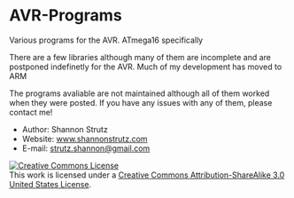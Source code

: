 AVR-Programs
============

Various programs for the AVR.  ATmega16 specifically

There are a few libraries although many of them are incomplete and are postponed indefinetly for the AVR.  Much of my development has moved to ARM

The programs avaliable are not maintained although all of them worked when they were posted.  If you have any issues with any of them, please contact me!

+ Author: Shannon Strutz
+ Website: www.shannonstrutz.com
+ E-mail: strutz.shannon@gmail.com

<a rel="license" href="http://creativecommons.org/licenses/by-sa/3.0/us/"><img alt="Creative Commons License" style="border-width:0" src="https://i.creativecommons.org/l/by-sa/3.0/us/88x31.png" /></a><br />This work is licensed under a <a rel="license" href="http://creativecommons.org/licenses/by-sa/3.0/us/">Creative Commons Attribution-ShareAlike 3.0 United States License</a>.
